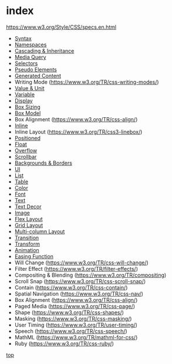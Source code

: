 # index

https://www.w3.org/Style/CSS/specs.en.html   


- [Syntax](./css-syntax.md)
- [Namespaces](./css-namespaces.md)
- [Cascading & Inheritance](css-cascading.md)
- [Media Query](./css-media-query.md)
- [Selectors](./css-selectors.md)
- [Pseudo Elements](./css-pseudo.md)
- [Generated Content](./css-content.md)
- Writing Mode (https://www.w3.org/TR/css-writing-modes/)
- [Value & Unit](./css-value.md)
- [Variable](./css-variable.md)
- [Display](./css-display.md)
- [Box Sizing](./css-box-sizing.md)
- [Box Model](./css-box.md)
- Box Alignment (https://www.w3.org/TR/css-align/)
- [Inline](./css-inline.md)
- Inline Layout (https://www.w3.org/TR/css3-linebox/)
- [Positioned](./css-position.md)
- [Float](./css-float.md)
- [Overflow](./css-overflow.md)
- [Scrollbar](./css-scrollbar.md)
- [Backgrounds & Borders](./css-background.md)
- [UI](./css-ui.md)
- [List](./css-list.md)
- [Table](./css-table.md)
- [Color](./css-color.md)
- [Font](./css-font.md)
- [Text](./css-text.md)
- [Text Decor](./css-text-decor.md)
- [Image](./css-image.md)
- [Flex Layout](./css-layout-flex.md)
- [Grid Layout](./css-layout-grid.md)
- [Multi-column Layout](./css-layout-multi-column.md)
- [Transition](./css-transition.md)
- [Transform](./css-transform.md)
- [Animation](./css-animation.md)
- [Easing Function](./css-easing.md)
- Will Change (https://www.w3.org/TR/css-will-change/)
- Filter Effect (https://www.w3.org/TR/filter-effects/)
- Compositing & Blending (https://www.w3.org/TR/compositing)
- Scroll Snap (https://www.w3.org/TR/css-scroll-snap/)
- Contain (https://www.w3.org/TR/css-contain/)
- Spatial Navigation (https://www.w3.org/TR/css-nav/)
- Box Alignment (https://www.w3.org/TR/css-align/)
- Paged Media (https://www.w3.org/TR/css-page/)
- Shape (https://www.w3.org/TR/css-shapes/)
- Masking (https://www.w3.org/TR/css-masking/)
- User Timing (https://www.w3.org/TR/user-timing/)
- Speech (https://www.w3.org/TR/css-speech/)
- MathML (https://www.w3.org/TR/mathml-for-css/)
- Ruby (https://www.w3.org/TR/css-ruby/)



[top](#)
